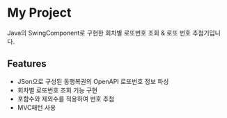 # My Project
Java의 SwingComponent로 구현한 회차별 로또번호 조회 & 로또 번호 추첨기입니다.

## Features
- JSon으로 구성된 동행복권의 OpenAPI 로또번호 정보 파싱
- 회차별 로또번호 조회 기능 구현
- 포함수와 제외수를 적용하여 번호 추첨
- MVC패턴 사용
